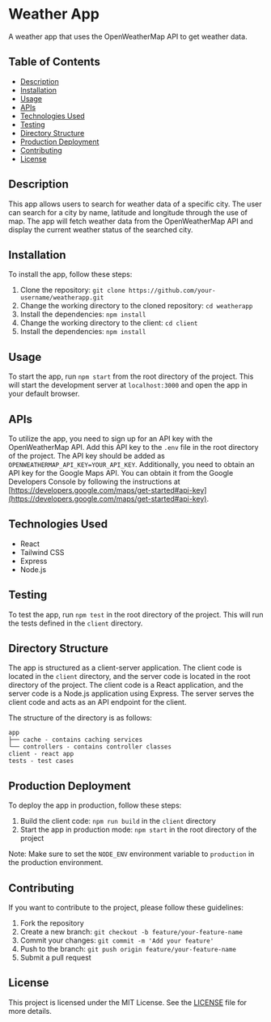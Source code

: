# Weather App

A weather app that uses the OpenWeatherMap API to get weather data.

## Table of Contents

- [Description](#description)
- [Installation](#installation)
- [Usage](#usage)
- [APIs](#apis)
- [Technologies Used](#technologies-used)
- [Testing](#testing)
- [Directory Structure](#directory-structure)
- [Production Deployment](#production-deployment)
- [Contributing](#contributing)
- [License](#license)

## Description

This app allows users to search for weather data of a specific city. The user can search for a city by name, latitude and longitude through the use of map. The app will fetch weather data from the OpenWeatherMap API and display the current weather status of the searched city.

## Installation

To install the app, follow these steps:

1. Clone the repository: `git clone https://github.com/your-username/weatherapp.git`
1. Change the working directory to the cloned repository: `cd weatherapp`
1. Install the dependencies: `npm install`
1. Change the working directory to the client: `cd client`
1. Install the dependencies: `npm install`

## Usage

To start the app, run `npm start` from the root directory of the project.
This will start the development server at `localhost:3000` and open the app in your default browser.

## APIs

To utilize the app, you need to sign up for an API key with the OpenWeatherMap API. Add this API key to the `.env` file in the root directory of the project. The API key should be added as `OPENWEATHERMAP_API_KEY=YOUR_API_KEY`. Additionally, you need to obtain an API key for the Google Maps API. You can obtain it from the Google Developers Console by following the instructions at [https://developers.google.com/maps/get-started#api-key](https://developers.google.com/maps/get-started#api-key).

## Technologies Used

- React
- Tailwind CSS
- Express
- Node.js

## Testing

To test the app, run `npm test` in the root directory of the project. This will run the tests defined in the `client` directory.


## Directory Structure

The app is structured as a client-server application. The client code is located in the `client` directory, and the server code is located in the root directory of the project. The client code is a React application, and the server code is a Node.js application using Express. The server serves the client code and acts as an API endpoint for the client.

The structure of the directory is as follows:

    app
    ├── cache - contains caching services
    └── controllers - contains controller classes
    client - react app
    tests - test cases

## Production Deployment

To deploy the app in production, follow these steps:

1. Build the client code: `npm run build` in the `client` directory
1. Start the app in production mode: `npm start` in the root directory of the project

Note: Make sure to set the `NODE_ENV` environment variable to `production` in the production environment.

## Contributing

If you want to contribute to the project, please follow these guidelines:

1. Fork the repository
2. Create a new branch: `git checkout -b feature/your-feature-name`
3. Commit your changes: `git commit -m 'Add your feature'`
4. Push to the branch: `git push origin feature/your-feature-name`
5. Submit a pull request

## License

This project is licensed under the MIT License. See the [LICENSE](LICENSE) file for more details.